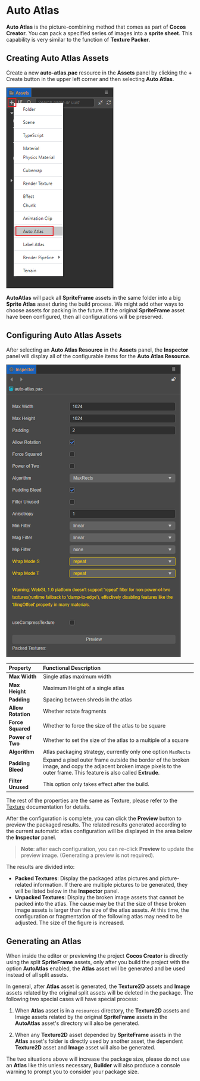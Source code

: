 # Auto Atlas

**Auto Atlas** is the picture-combining method that comes as part of __Cocos Creator__. You can pack a specified series of images into a __sprite sheet__. This capability is very similar to the function of __Texture Packer__.

## Creating Auto Atlas Assets

Create a new **auto-atlas.pac** resource in the **Assets** panel by clicking the **+** Create button in the upper left corner and then selecting **Auto Atlas**.

![create auto atlas](auto-atlas/create-auto-atlas.png)

**AutoAtlas** will pack all **SpriteFrame** assets in the same folder into a big **Sprite Atlas** asset during the build process. We might add other ways to choose assets for packing in the future. If the original **SpriteFrame** asset have been configured, then all configurations will be preserved.

## Configuring Auto Atlas Assets

After selecting an **Auto Atlas Resource** in the __Assets__ panel, the **Inspector** panel will display all of the configurable items for the **Auto Atlas Resource**.

![auto atlas properties](auto-atlas/autoatlas-properties.png)

| Property | Functional Description
| :-------------- | :----------- |
| **Max Width** | Single atlas maximum width |
| **Max Height** | Maximum Height of a single atlas |
| **Padding** | Spacing between shreds in the atlas |
| **Allow Rotation** | Whether rotate fragments |
| **Force Squared** | Whether to force the size of the atlas to be square |
| **Power of Two** | Whether to set the size of the atlas to a multiple of a square |
| **Algorithm** | Atlas packaging strategy, currently only one option `MaxRects` |
| **Padding Bleed** | Expand a pixel outer frame outside the border of the broken image, and copy the adjacent broken image pixels to the outer frame. This feature is also called **Extrude**. |
| **Filter Unused** | This option only takes effect after the build. |

The rest of the properties are the same as Texture, please refer to the [Texture](./texture.md#sub-asset-texture2d-properties-panel) documentation for details.

After the configuration is complete, you can click the **Preview** button to preview the packaged results. The related results generated according to the current automatic atlas configuration will be displayed in the area below the **Inspector** panel.

> **Note**: after each configuration, you can re-click **Preview** to update the preview image. (Generating a preview is not required).

The results are divided into:

- __Packed Textures__: Display the packaged atlas pictures and picture-related information. If there are multiple pictures to be generated, they will be listed below in the **Inspector** panel.
- __Unpacked Textures__: Display the broken image assets that cannot be packed into the atlas. The cause may be that the size of these broken image assets is larger than the size of the atlas assets. At this time, the configuration or fragmentation of the following atlas may need to be adjusted. The size of the figure is increased.

## Generating an Atlas

When inside the editor or previewing the project __Cocos Creator__ is directly using the split **SpriteFrame** assets, only after you build the project with the option **AutoAtlas** enabled, the **Atlas** asset will be generated and be used instead of all split assets.

In general, after **Atlas** asset is generated, the **Texture2D** assets and **Image** assets related by the original split assets will be deleted in the package. The following two special cases will have special process:

1. When **Atlas** asset is in a `resources` directory, the **Texture2D** assets and Image assets related by the original **SpriteFrame** assets in the **AutoAtlas** asset's directory will also be generated.

2. When any **Texture2D** asset depended by **SpriteFrame** assets in the **Atlas** asset's folder is directly used by another asset, the dependent **Texture2D** asset and **Image** asset will also be generated.

The two situations above will increase the package size, please do not use an **Atlas** like this unless necessary, **Builder** will also produce a console warning to prompt you to consider your package size.
